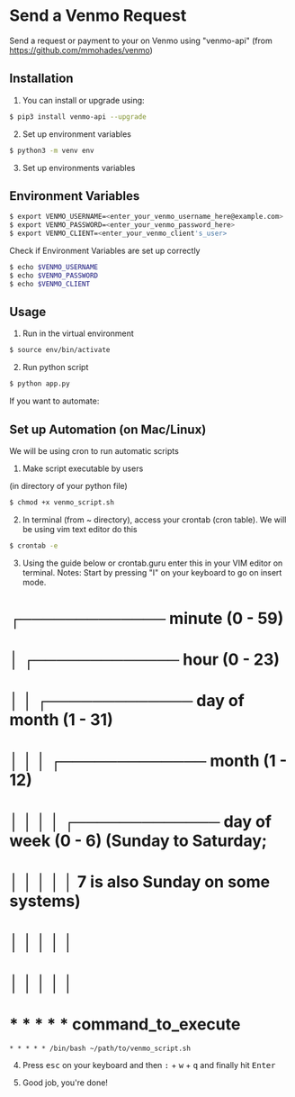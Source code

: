 # Send a Venmo Request

Send a request or payment to your on Venmo using "venmo-api" (from https://github.com/mmohades/venmo)

## Installation

1. You can install or upgrade using:

```bash
$ pip3 install venmo-api --upgrade
```

2. Set up environment variables

```bash
$ python3 -m venv env
```

3. Set up environments variables

## Environment Variables

```bash
$ export VENMO_USERNAME=<enter_your_venmo_username_here@example.com>
$ export VENMO_PASSWORD=<enter_your_venmo_password_here>
$ export VENMO_CLIENT=<enter_your_venmo_client's_user>
```

Check if Environment Variables are set up correctly

```bash
$ echo $VENMO_USERNAME
$ echo $VENMO_PASSWORD
$ echo $VENMO_CLIENT
```

## Usage

1. Run in the virtual environment

```bash
$ source env/bin/activate
```

2. Run python script

```bash
$ python app.py
```

If you want to automate:

## Set up Automation (on Mac/Linux)

We will be using cron to run automatic scripts

1. Make script executable by users

(in directory of your python file)

```bash
$ chmod +x venmo_script.sh
```

2. In terminal (from ~ directory), access your crontab (cron table). We will be using vim text editor do this

```bash
$ crontab -e
```

3. Using the guide below or crontab.guru enter this in your VIM editor on terminal.
   Notes: Start by pressing "I" on your keyboard to go on insert mode.

# ┌───────────── minute (0 - 59)

# │ ┌───────────── hour (0 - 23)

# │ │ ┌───────────── day of month (1 - 31)

# │ │ │ ┌───────────── month (1 - 12)

# │ │ │ │ ┌───────────── day of week (0 - 6) (Sunday to Saturday;

# │ │ │ │ │ 7 is also Sunday on some systems)

# │ │ │ │ │

# │ │ │ │ │

# \* \* \* \* \* command_to_execute

```vim
* * * * * /bin/bash ~/path/to/venmo_script.sh
```

4. Press <kbd>esc</kbd> on your keyboard and then <kbd>:</kbd> + <kbd>w</kbd> + <kbd>q</kbd> and finally hit <kbd>Enter</kbd>

5. Good job, you're done!
